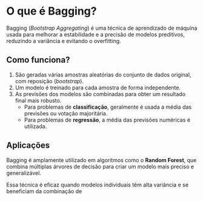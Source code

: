 # O que é Bagging?  

Bagging (*Bootstrap Aggregating*) é uma técnica de aprendizado de máquina usada para melhorar a estabilidade e a precisão de modelos preditivos, reduzindo a variância e evitando o overfitting.  

## Como funciona?  

1. São geradas várias amostras aleatórias do conjunto de dados original, com reposição (*bootstrap*).  
2. Um modelo é treinado para cada amostra de forma independente.  
3. As previsões dos modelos são combinadas para obter um resultado final mais robusto.  
   - Para problemas de **classificação**, geralmente é usada a média das previsões ou votação majoritária.  
   - Para problemas de **regressão**, a média das previsões numéricas é utilizada.  

## Aplicações  

Bagging é amplamente utilizado em algoritmos como o **Random Forest**, que combina múltiplas árvores de decisão para criar um modelo mais preciso e generalizável.  

Essa técnica é eficaz quando modelos individuais têm alta variância e se beneficiam da combinação de
